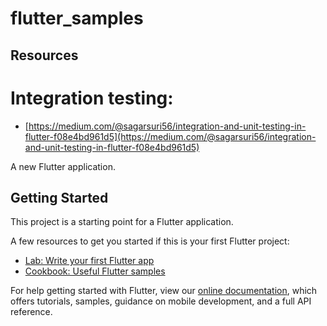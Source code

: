 # flutter_samples


## Resources

# Integration testing:
  
  - [https://medium.com/@sagarsuri56/integration-and-unit-testing-in-flutter-f08e4bd961d5](https://medium.com/@sagarsuri56/integration-and-unit-testing-in-flutter-f08e4bd961d5)
  
  
  
  
A new Flutter application.

## Getting Started

This project is a starting point for a Flutter application.

A few resources to get you started if this is your first Flutter project:

- [Lab: Write your first Flutter app](https://flutter.dev/docs/get-started/codelab)
- [Cookbook: Useful Flutter samples](https://flutter.dev/docs/cookbook)

For help getting started with Flutter, view our
[online documentation](https://flutter.dev/docs), which offers tutorials,
samples, guidance on mobile development, and a full API reference.
